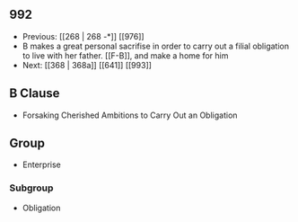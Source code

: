 ## 992
- Previous: [[268 | 268 -*]] [[976]] 
- B makes a great personal sacrifise in order to carry out a filial obligation to live with her father. [[F-B]], and make a home for him
- Next: [[368 | 368a]] [[641]] [[993]] 

## B Clause
- Forsaking Cherished Ambitions to Carry Out an Obligation

## Group
- Enterprise

### Subgroup
- Obligation


